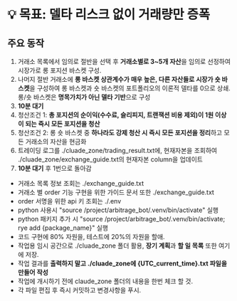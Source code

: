 # 💡 목표: 델타 리스크 없이 거래량만 증폭

## 주요 동작
1. 거래소 목록에서 임의로 절반을 선택 후 **거래소별로 3~5개 자산**을 임의로 선정하여 시장가로 롱 포지션 바스켓 구성.
2. 나머지 절반 거래소에 **롱 바스켓 상관계수가 매우 높은, 다른 자산들로 시장가 숏 바스켓**을 구성하여 롱 바스켓과 숏 바스켓의 포트폴리오의 이론적 델타를 0으로 상쇄. 롱/숏 바스켓은 **명목가치가 아닌 델타 기반**으로 구성
3. **10분 대기**  
4. 청산조건 1: **총 포지션의 순이익(수수료, 슬리피지, 트랜잭션 비용 제외)이 1원 이상이 되는 즉시 모든 포지션을 청산**
5. 청산조건 2: 롱 숏 바스켓 중 **하나라도 강제 청산 시 즉시 모든 포지션을 정리**하고 모든 거래소의 자산을 현금화
6. 트레이딩 로그를 ./cluade_zone/trading_result.txt에, 현재자본을 조회하여 ./cluade_zone/exchange_guide.txt의 현재자본 column을 업데이트
7. **10분 대기** 후 1번으로 돌아감

- 거래소 목록 정보 조회는 ./exchange_guide.txt
- 거래소 별 order 기능 구현을 위한 가이드 문서 또한 ./exchange_guide.txt
- order 서명을 위한 api 키 조회는 ./.env
- python 사용시 "source /project/arbitrage_bot/.venv/bin/activate" 실행
- python 패키지 추가 시 "source /project/arbitrage_bot/.venv/bin/activate; rye add {package_name}" 실행
- 코드 구현에 80% 자원을, 테스트에 20%의 자원을 할애.
- 작업용 임시 공간으로 ./cluade_zone 폴더 활용, **장기 계획**과 **할 일 목록** 또한 여기에 저장.
- 작업 결과를 **출력하지 말고 ./cluade_zone에 {UTC_current_time}.txt 파일을 만들어 작성**
- 작업에 개시하기 전에 claude_zone 폴더의 내용을 한번 체크 할 것.
- 각 파일 편집 후 즉시 커밋하고 변경사항을 푸시.